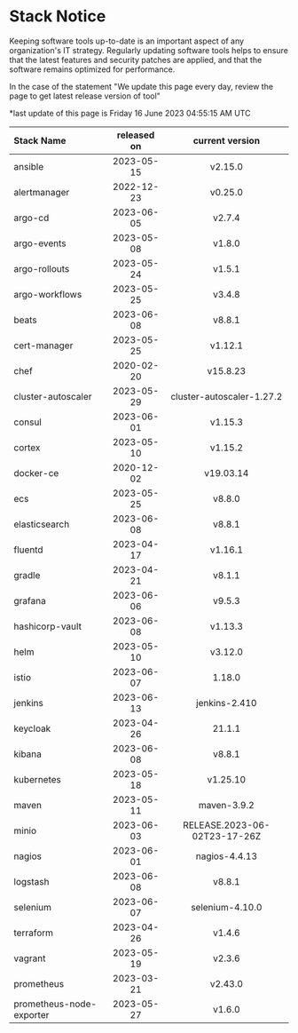# Stack Notice  
  

Keeping software tools up-to-date is an important aspect of any organization's IT strategy. Regularly updating software tools helps to ensure that the latest features and security patches are applied, and that the software remains optimized for performance.

In the case of the statement "We update this page every day, review the page to get latest release version of tool"  

*last update of this page is Friday 16 June 2023 04:55:15 AM UTC

<center>

| Stack Name | released on    | current version    |
| :----- | :---: | :---: |
|ansible|2023-05-15|v2.15.0|
|alertmanager|2022-12-23|v0.25.0|
|argo-cd|2023-06-05|v2.7.4|
|argo-events|2023-05-08|v1.8.0|
|argo-rollouts|2023-05-24|v1.5.1|
|argo-workflows|2023-05-25|v3.4.8|
|beats|2023-06-08|v8.8.1|
|cert-manager|2023-05-25|v1.12.1|
|chef|2020-02-20|v15.8.23|
|cluster-autoscaler|2023-05-29|cluster-autoscaler-1.27.2|
|consul|2023-06-01|v1.15.3|
|cortex|2023-05-10|v1.15.2|
|docker-ce|2020-12-02|v19.03.14|
|ecs|2023-05-25|v8.8.0|
|elasticsearch|2023-06-08|v8.8.1|
|fluentd|2023-04-17|v1.16.1|
|gradle|2023-04-21|v8.1.1|
|grafana|2023-06-06|v9.5.3|
|hashicorp-vault|2023-06-08|v1.13.3|
|helm|2023-05-10|v3.12.0|
|istio|2023-06-07|1.18.0|
|jenkins|2023-06-13|jenkins-2.410|
|keycloak|2023-04-26|21.1.1|
|kibana|2023-06-08|v8.8.1|
|kubernetes|2023-05-18|v1.25.10|
|maven|2023-05-11|maven-3.9.2|
|minio|2023-06-03|RELEASE.2023-06-02T23-17-26Z|
|nagios|2023-06-01|nagios-4.4.13|
|logstash|2023-06-08|v8.8.1|
|selenium|2023-06-07|selenium-4.10.0|
|terraform|2023-04-26|v1.4.6|
|vagrant|2023-05-19|v2.3.6|
|prometheus|2023-03-21|v2.43.0|
|prometheus-node-exporter|2023-05-27|v1.6.0|

</center>
